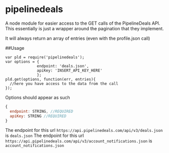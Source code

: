 # pipelinedeals
A node module for easier access to the GET calls of the PipelineDeals API. 
This essentially is just a wrapper around the pagination that they implement.

It will always return an array of entries (even with the profile.json call)

##Usage
```
var pld = require('pipelinedeals');
var options = {
              endpoint: 'deals.json',
              apiKey: 'INSERT_API_KEY_HERE'
              };
pld.get(options, function(err, entries){
  //here you have access to the data from the call
});
```

Options should appear as such
```javascript
{
  endpoint: STRING, //REQUIRED
  apiKey: STRING //REQUIRED
}
```

The endpoint for this url `https://api.pipelinedeals.com/api/v3/deals.json` is `deals.json`
The endpoint for this url `https://api.pipelinedeals.com/api/v3/account_notifications.json` is `account_notifications.json`
